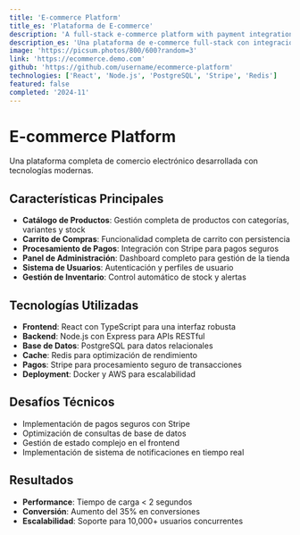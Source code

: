 ```yaml
---
title: 'E-commerce Platform'
title_es: 'Plataforma de E-commerce'
description: 'A full-stack e-commerce platform with payment integration, inventory management, and admin dashboard.'
description_es: 'Una plataforma de e-commerce full-stack con integración de pagos, gestión de inventario y panel de administración.'
image: 'https://picsum.photos/800/600?random=3'
link: 'https://ecommerce.demo.com'
github: 'https://github.com/username/ecommerce-platform'
technologies: ['React', 'Node.js', 'PostgreSQL', 'Stripe', 'Redis']
featured: false
completed: '2024-11'
---
```


# E-commerce Platform

Una plataforma completa de comercio electrónico desarrollada con tecnologías modernas.

## Características Principales

- **Catálogo de Productos**: Gestión completa de productos con categorías, variantes y stock
- **Carrito de Compras**: Funcionalidad completa de carrito con persistencia
- **Procesamiento de Pagos**: Integración con Stripe para pagos seguros
- **Panel de Administración**: Dashboard completo para gestión de la tienda
- **Sistema de Usuarios**: Autenticación y perfiles de usuario
- **Gestión de Inventario**: Control automático de stock y alertas

## Tecnologías Utilizadas

- **Frontend**: React con TypeScript para una interfaz robusta
- **Backend**: Node.js con Express para APIs RESTful
- **Base de Datos**: PostgreSQL para datos relacionales
- **Cache**: Redis para optimización de rendimiento
- **Pagos**: Stripe para procesamiento seguro de transacciones
- **Deployment**: Docker y AWS para escalabilidad

## Desafíos Técnicos

- Implementación de pagos seguros con Stripe
- Optimización de consultas de base de datos
- Gestión de estado complejo en el frontend
- Implementación de sistema de notificaciones en tiempo real

## Resultados

- **Performance**: Tiempo de carga < 2 segundos
- **Conversión**: Aumento del 35% en conversiones
- **Escalabilidad**: Soporte para 10,000+ usuarios concurrentes
